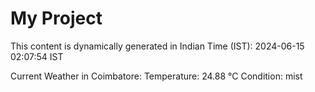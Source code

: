 # My Project

This content is dynamically generated in Indian Time (IST): 2024-06-15 02:07:54 IST


Current Weather in Coimbatore:
Temperature: 24.88 °C
Condition: mist

